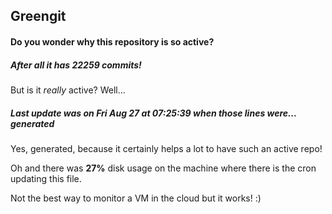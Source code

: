 ## Greengit

#### Do you wonder why this repository is so active?

##### After all it has 22259 commits!

But is it *really* active? Well...

##### Last update was on Fri Aug 27 at 07:25:39 when those lines were... generated

Yes, generated, because it certainly helps a lot to have such an active repo!

Oh and there was **27%** disk usage on the machine
where there is the cron updating this file.

Not the best way to monitor a VM in the cloud but it works! :)
